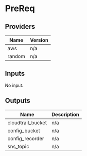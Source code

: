 # PreReq


<!-- BEGIN TFDOCS -->
## Providers

| Name | Version |
|------|---------|
| aws | n/a |
| random | n/a |

## Inputs

No input.

## Outputs

| Name | Description |
|------|-------------|
| cloudtrail\_bucket | n/a |
| config\_bucket | n/a |
| config\_recorder | n/a |
| sns\_topic | n/a |

<!-- END TFDOCS -->
